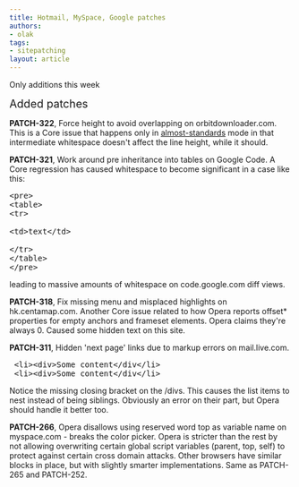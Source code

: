 ```yaml
---
title: Hotmail, MySpace, Google patches
authors:
- olak
tags:
- sitepatching
layout: article
---
```

Only additions this week

<span style="font-size: 140%">Added patches</span>

<strong>PATCH-322</strong>, Force height to avoid overlapping on orbitdownloader.com. This is a Core issue that happens only in <a href="http://www.quirksmode.org/css/quirksmode.html" target="_blank">almost-standards</a> mode in that intermediate whitespace doesn&#39;t affect the line height, while it should.

<strong>PATCH-321</strong>, Work around pre inheritance into tables on Google Code. A Core regression has caused whitespace to become significant in a case like this:

<pre>
&lt;pre&gt;
&lt;table&gt;
&lt;tr&gt;

&lt;td&gt;text&lt;/td&gt;

&lt;/tr&gt;
&lt;/table&gt;
&lt;/pre&gt;
</pre>

leading to massive amounts of whitespace on code.google.com diff views.

<strong>PATCH-318</strong>, Fix missing menu and misplaced highlights on hk.centamap.com. Another Core issue related to how Opera reports offset* properties for empty anchors and frameset elements. Opera claims they&#39;re always 0. Caused some hidden text on this site.

<strong>PATCH-311</strong>, Hidden &#39;next page&#39; links due to markup errors on mail.live.com.

<pre>
 &lt;li&gt;&lt;div&gt;Some content&lt;/div&lt;/li&gt;
 &lt;li&gt;&lt;div&gt;Some content&lt;/div&lt;/li&gt;
</pre>

Notice the missing closing bracket on the /divs. This causes the list items to nest instead of being siblings. Obviously an error on their part, but Opera should handle it better too.

<strong>PATCH-266</strong>, Opera disallows using reserved word top as variable name on myspace.com - breaks the color picker. Opera is stricter than the rest by not allowing overwriting certain global script variables (parent, top, self) to protect against certain cross domain attacks. Other browsers have similar blocks in place, but with slightly smarter implementations. Same as PATCH-265 and PATCH-252.
